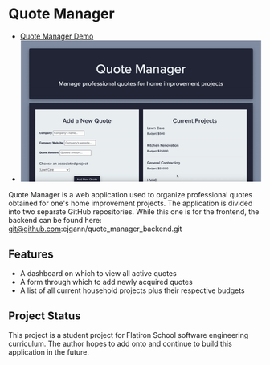 # Quote Manager

* [Quote Manager Demo](https://vimeo.com/497047241)
* ![gif title](src/quote_manager.gif)

Quote Manager is a web application used to organize professional quotes obtained for one's home improvement projects. The application is divided into two separate GitHub repositories. While this one is for the frontend, the backend can be found here:  git@github.com:ejgann/quote_manager_backend.git

## Features

- A dashboard on which to view all active quotes
- A form through which to add newly acquired quotes
- A list of all current household projects plus their respective budgets

## Project Status

This project is a student project for Flatiron School software engineering curriculum. The author hopes to add onto and continue to build this application in the future.
